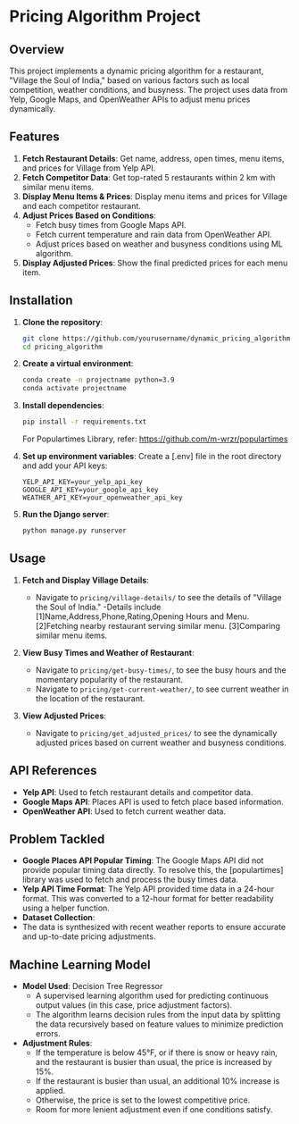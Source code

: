 # Pricing Algorithm Project

## Overview
This project implements a dynamic pricing algorithm for a restaurant, "Village the Soul of India," based on various factors such as local competition, weather conditions, and busyness. The project uses data from Yelp, Google Maps, and OpenWeather APIs to adjust menu prices dynamically.

## Features
1. **Fetch Restaurant Details**: Get name, address, open times, menu items, and prices for Village from Yelp API.
2. **Fetch Competitor Data**: Get top-rated 5 restaurants within 2 km with similar menu items.
3. **Display Menu Items & Prices**: Display menu items and prices for Village and each competitor restaurant.
4. **Adjust Prices Based on Conditions**:
   - Fetch busy times from Google Maps API.
   - Fetch current temperature and rain data from OpenWeather API.
   - Adjust prices based on weather and busyness conditions using ML algorithm.
5. **Display Adjusted Prices**: Show the final predicted prices for each menu item.


## Installation
1. **Clone the repository**:
    ```bash
    git clone https://github.com/yourusername/dynamic_pricing_algorithm.git
    cd pricing_algorithm
    ```

2. **Create a virtual environment**:
    ```bash
    conda create -n projectname python=3.9
    conda activate projectname  
    ```

3. **Install dependencies**:
    ```bash
    pip install -r requirements.txt
    ```

    For Populartimes Library, refer: https://github.com/m-wrzr/populartimes

4. **Set up environment variables**:
    Create a [.env] file in the root directory and add your API keys:
    ```env
    YELP_API_KEY=your_yelp_api_key
    GOOGLE_API_KEY=your_google_api_key
    WEATHER_API_KEY=your_openweather_api_key
    ```

5. **Run the Django server**:
    ```bash
    python manage.py runserver
    ```

## Usage
1. **Fetch and Display Village Details**:
    - Navigate to `pricing/village-details/` to see the details of "Village the Soul of India."
    -Details include 
    [1]Name,Address,Phone,Rating,Opening Hours and Menu.
    [2]Fetching nearby restaurant serving similar menu.
    [3]Comparing similar menu items.


2. **View Busy Times and Weather of Restaurant**:
    - Navigate to `pricing/get-busy-times/`,  to see the busy hours and the momentary popularity of the restaurant.
    - Navigate to `pricing/get-current-weather/`, to see current weather in the location of the restaurant.

3. **View Adjusted Prices**:
    - Navigate to `pricing/get_adjusted_prices/` to see the dynamically adjusted prices based on current weather and busyness conditions.

## API References
- **Yelp API**: Used to fetch restaurant details and competitor data.
- **Google Maps API**: Places API is used to fetch place based information.
- **OpenWeather API**: Used to fetch current weather data.

## Problem Tackled
- **Google Places API Popular Timing**: The Google Maps API did not provide popular timing data directly. To resolve this, the [populartimes] library was used to fetch and process the busy times data.
- **Yelp API Time Format**: The Yelp API provided time data in a 24-hour format. This was converted to a 12-hour format for better readability using a helper function.
- **Dataset Collection**:
- The data is synthesized with recent weather reports to ensure accurate and up-to-date pricing adjustments.

## Machine Learning Model
- **Model Used**: Decision Tree Regressor
  - A supervised learning algorithm used for predicting continuous output values (in this case, price adjustment factors).
  - The algorithm learns decision rules from the input data by splitting the data recursively based on feature values to minimize prediction errors.
- **Adjustment Rules**:
  - If the temperature is below 45°F, or if there is snow or heavy rain, and the restaurant is busier than usual, the price is increased by 15%.
  - If the restaurant is busier than usual, an additional 10% increase is applied.
  - Otherwise, the price is set to the lowest competitive price.
  - Room for more lenient adjustment even if one conditions satisfy.

